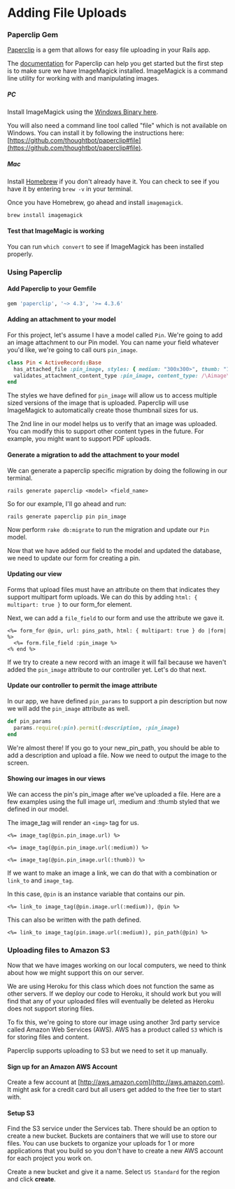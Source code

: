 # Adding File Uploads

### Paperclip Gem
[Paperclip](https://github.com/thoughtbot/paperclip) is a gem that allows for easy file uploading in your Rails app.

The [documentation](https://github.com/thoughtbot/paperclip) for Paperclip can help you get started but the first step is to make sure we have ImageMagick installed. ImageMagick is a command line utility for working with and manipulating images.
##### PC

Install ImageMagick using the [Windows Binary here](http://www.imagemagick.org/script/binary-releases.php#windows).

You will also need a command line tool called "file" which is not available on Windows. You can install it by following the instructions here: [https://github.com/thoughtbot/paperclip#file](https://github.com/thoughtbot/paperclip#file).

##### Mac
Install [Homebrew](http://brew.sh/) if you don't already have it. You can check to see if you have it by entering `brew -v` in your terminal.

Once you have Homebrew, go ahead and install `imagemagick`.

`brew install imagemagick`

#### Test that ImageMagic is working
You can run `which convert` to see if ImageMagick has been installed properly.


### Using Paperclip

#### Add Paperclip to your Gemfile

```ruby
gem 'paperclip', '~> 4.3', '>= 4.3.6'
```

#### Adding an attachment to your model
For this project, let's assume I have a model called `Pin`. We're going to add an image attachment to our Pin model. You can name your field whatever you'd like, we're going to call ours `pin_image`.

```ruby
class Pin < ActiveRecord::Base
  has_attached_file :pin_image, styles: { medium: "300x300>", thumb: "100x100>" }
  validates_attachment_content_type :pin_image, content_type: /\Aimage\/.*\Z/
end
```

The styles we have defined for `pin_image` will allow us to access multiple sized versions of the image that is uploaded. Paperclip will use ImageMagick to automatically create those thumbnail sizes for us.

The 2nd line in our model helps us to verify that an image was uploaded. You can modify this to support other content types in the future. For example, you might want to support PDF uploads.

#### Generate a migration to add the attachment to your model

We can generate a paperclip specific migration by doing the following in our terminal.

`rails generate paperclip <model> <field_name>`

So for our example, I'll go ahead and run:

`rails generate paperclip pin pin_image`

Now perform `rake db:migrate` to run the migration and update our `Pin` model.

Now that we have added our field to the model and updated the database, we need to update our form for creating a pin.

#### Updating our view

Forms that upload files must have an attribute on them that indicates they support multipart form uploads. We can do this by adding `html: { multipart: true }` to our form_for element.

Next, we can add a `file_field` to our form and use the attribute we gave it.

```
<%= form_for @pin, url: pins_path, html: { multipart: true } do |form| %>
  <%= form.file_field :pin_image %>
<% end %>
```

If we try to create a new record with an image it will fail because we haven't added the `pin_image` attribute to our controller yet. Let's do that next.

#### Update our controller to permit the image attribute

In our app, we have defined `pin_params` to support a pin description but now we will add the `pin_image` attribute as well.

```ruby
def pin_params
  params.require(:pin).permit(:description, :pin_image)
end
```

We're almost there! If you go to your new_pin_path, you should be able to add a description and upload a file. Now we need to output the image to the screen.

#### Showing our images in our views

We can access the pin's pin_image after we've uploaded a file. Here are a few examples using the full image url, :medium and :thumb styled that we defined in our model.

The image_tag will render an `<img>` tag for us.

```
<%= image_tag(@pin.pin_image.url) %>

<%= image_tag(@pin.pin_image.url(:medium)) %>

<%= image_tag(@pin.pin_image.url(:thumb)) %>

```

If we want to make an image a link, we can do that with a combination or `link_to` and `image_tag`.

In this case, `@pin` is an instance variable that contains our pin.
```
<%= link_to image_tag(@pin.image.url(:medium)), @pin %>
```

This can also be written with the path defined.

```
<%= link_to image_tag(pin.image.url(:medium)), pin_path(@pin) %>
```

### Uploading files to Amazon S3

Now that we have images working on our local computers, we need to think about how we might support this on our server.

We are using Heroku for this class which does not function the same as other servers. If we deploy our code to Heroku, it should work but you will find that any of your uploaded files will eventually be deleted as Heroku does not support storing files.

To fix this, we're going to store our image using another 3rd party service called Amazon Web Services (AWS). AWS has a product called `S3` which is for storing files and content.

Paperclip supports uploading to S3 but we need to set it up manually.

#### Sign up for an Amazon AWS Account

Create a few account at [http://aws.amazon.com](http://aws.amazon.com). It might ask for a credit card but all users get added to the free tier to start with.

#### Setup S3
Find the S3 service under the Services tab. There should be an option to create a new bucket. Buckets are containers that we will use to store our files. You can use buckets to organize your uploads for 1 or more applications that you build so you don't have to create a new AWS account for each project you work on.

Create a new bucket and give it a name. Select `US Standard` for the region and click **create**.
